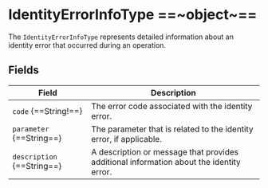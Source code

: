 # IdentityErrorInfoType ==~object~==

The `IdentityErrorInfoType` represents detailed information about an identity error that occurred during an operation.

## Fields

| Field                       | Description                                                                                     |
|-----------------------------|-------------------------------------------------------------------------------------------------|
| `code` {==String!==}         | The error code associated with the identity error.                                              |
| `parameter` {==String==}    | The parameter that is related to the identity error, if applicable.                             |
| `description` {==String==}  | A description or message that provides additional information about the identity error.         |

